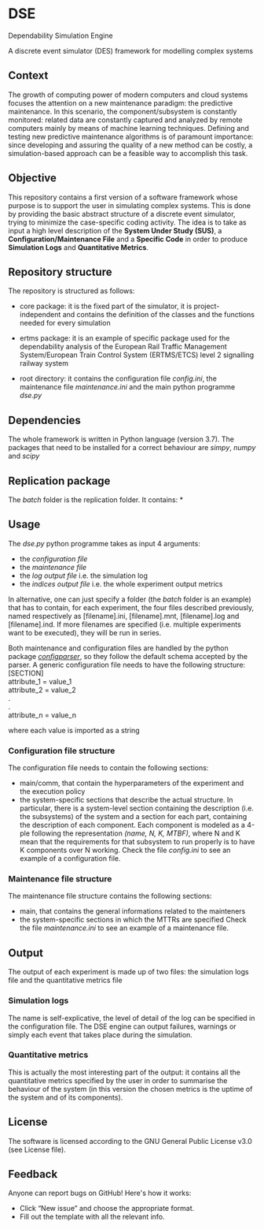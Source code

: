 # DSE
Dependability Simulation Engine

A discrete event simulator (DES) framework for modelling complex systems

## Context

The growth of computing power of modern computers and cloud systems focuses the attention on a new maintenance paradigm: the predictive maintenance. In this scenario, the component/subsystem is constantly monitored: related data are constantly captured and analyzed by remote computers mainly by means of machine learning techniques. Defining and testing new predictive maintenance algorithms is of paramount importance: since developing and assuring the quality of a new method can be costly, a simulation-based approach can be
a feasible way to accomplish this task.

## Objective

This repository contains a first version of a software framework whose purpose is to support the user in simulating complex systems. This is done by providing the basic abstract structure of a discrete event simulator, trying to minimize the case-specific coding activity. The idea is to take as input a high level description of the **System Under Study (SUS)**, a **Configuration/Maintenance File** and a **Specific Code** in order to produce **Simulation Logs** and **Quantitative Metrics**.

## Repository structure

The repository is structured as follows:
* core package: it is the fixed part of the simulator, it is project-independent and contains the definition of the classes and the functions needed for every simulation

* ertms package: it is an example of specific package used for the dependability analysis of the European Rail Traffic Management System/European Train Control System (ERTMS/ETCS) level 2 signalling railway system

* root directory: it contains the configuration file *config.ini*, the maintenance file *maintenance.ini* and the main python programme *dse.py*

## Dependencies

The whole framework is written in Python language (version 3.7). The packages that need to be installed for a correct behaviour are *simpy*, *numpy* and *scipy*

## Replication package

The *batch* folder is the replication folder. It contains:
* 




## Usage

The *dse.py* python programme takes as input 4 arguments:
* the *configuration file*
* the *maintenance file*
* the *log output file* i.e. the simulation log
* the *indices output file* i.e. the whole experiment output metrics

In alternative, one can just specify a folder (the *batch* folder is an example) that has to contain, for each experiment, the four files described previously, named respectively as [filename].ini, [filename].mnt, [filename].log and [filename].ind. If more filenames are specified (i.e. multiple experiments want to be executed), they will be run in series.

Both maintenance and configuration files are handled by the python package [*configparser*](https://docs.python.org/3/library/configparser.html), so they follow the default schema accepted by the parser.
A generic configuration file needs to have the following structure:  
[SECTION]  
attribute_1 = value_1  
attribute_2 = value_2  
.  
.  
attribute_n = value_n  

where each value is imported as a string


### Configuration file structure

The configuration file needs to contain the following sections:
* main/comm, that contain the hyperparameters of the experiment and the execution policy
* the system-specific sections that describe the actual structure. In particular, there is a system-level section containing the description (i.e. the subsystems) of the system and a section for each part, containing the description of each component. Each component is modeled as a 4-ple following the representation *(name, N, K, MTBF)*, where N and K mean that the requirements for that subsystem to run properly is to have K components over N working. Check the file *config.ini* to see an example of a configuration file.

### Maintenance file structure

The maintenance file structure contains the following sections:
* main, that contains the general informations related to the mainteners
* the system-specific sections in which the MTTRs are specified
Check the file *maintenance.ini* to see an example of a maintenance file.

## Output
The output of each experiment is made up of two files: the simulation logs file and the quantitative metrics file

### Simulation logs
The name is self-explicative, the level of detail of the log can be specified in the configuration file. The DSE engine can output failures, warnings or simply each event that takes place during the simulation.
### Quantitative metrics
This is actually the most interesting part of the output: it contains all the quantitative metrics specified by the user in order to summarise the behaviour of the system (in this version the chosen metrics is the uptime of the system and of its components).


## License
The software is licensed according to the GNU General Public License v3.0 (see License file).

## Feedback
Anyone can report bugs on GitHub! Here's how it works:
* Click “New issue” and choose the appropriate format.
* Fill out the template with all the relevant info.